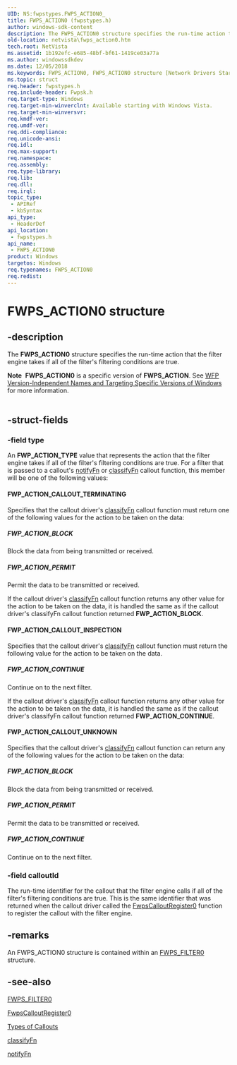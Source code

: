 ```yaml
---
UID: NS:fwpstypes.FWPS_ACTION0_
title: FWPS_ACTION0 (fwpstypes.h)
author: windows-sdk-content
description: The FWPS_ACTION0 structure specifies the run-time action that the filter engine takes if all of the filter's filtering conditions are true.Note  FWPS_ACTION0 is a specific version of FWPS_ACTION.
old-location: netvista\fwps_action0.htm
tech.root: NetVista
ms.assetid: 1b192efc-e685-48bf-bf61-1419ce03a77a
ms.author: windowssdkdev
ms.date: 12/05/2018
ms.keywords: FWPS_ACTION0, FWPS_ACTION0 structure [Network Drivers Starting with Windows Vista], fwpstypes/FWPS_ACTION0, netvista.fwps_action0, wfp_ref_3_struct_3_fwps_A-E_2621dcb1-3b0a-4e5a-8869-4d8b9f635f99.xml
ms.topic: struct
req.header: fwpstypes.h
req.include-header: Fwpsk.h
req.target-type: Windows
req.target-min-winverclnt: Available starting with Windows Vista.
req.target-min-winversvr: 
req.kmdf-ver: 
req.umdf-ver: 
req.ddi-compliance: 
req.unicode-ansi: 
req.idl: 
req.max-support: 
req.namespace: 
req.assembly: 
req.type-library: 
req.lib: 
req.dll: 
req.irql: 
topic_type:
 - APIRef
 - kbSyntax
api_type:
 - HeaderDef
api_location:
 - fwpstypes.h
api_name:
 - FWPS_ACTION0
product: Windows
targetos: Windows
req.typenames: FWPS_ACTION0
req.redist: 
---
```


# FWPS_ACTION0 structure


## -description


The <b>FWPS_ACTION0</b> structure specifies the run-time action that the filter engine takes if all of
  the filter's filtering conditions are true.
<div class="alert"><b>Note</b>  <b>FWPS_ACTION0</b> is a specific version of <b>FWPS_ACTION</b>. See <a href="https://msdn.microsoft.com/FBDF53E5-F7DE-4DEB-AC18-6D2BB59FE670">WFP Version-Independent Names and Targeting Specific Versions of Windows</a> for more information.</div><div> </div>

## -struct-fields




### -field type

An <b>FWP_ACTION_TYPE</b> value that represents the action that the filter engine takes if all of
     the filter's filtering conditions are true. For a filter that is passed to a callout's 
     <a href="https://msdn.microsoft.com/48b4965a-7284-4331-a900-0e3a2a1a0bc9">notifyFn</a> or 
     <a href="https://msdn.microsoft.com/3753daab-a08d-42ce-a284-07538ac538df">classifyFn</a> callout function, this member will
     be one of the following values:
     





#### FWP_ACTION_CALLOUT_TERMINATING

Specifies that the callout driver's 
       <a href="https://msdn.microsoft.com/3753daab-a08d-42ce-a284-07538ac538df">classifyFn</a> callout function must return one
       of the following values for the action to be taken on the data:
       





##### FWP_ACTION_BLOCK

Block the data from being transmitted or received.



##### FWP_ACTION_PERMIT

Permit the data to be transmitted or received.

If the callout driver's 
       <a href="https://msdn.microsoft.com/3753daab-a08d-42ce-a284-07538ac538df">classifyFn</a> callout function returns any
       other value for the action to be taken on the data, it is handled the same as if the callout driver's 
       classifyFn callout function returned
       <b>FWP_ACTION_BLOCK</b>.



#### FWP_ACTION_CALLOUT_INSPECTION

Specifies that the callout driver's 
       <a href="https://msdn.microsoft.com/3753daab-a08d-42ce-a284-07538ac538df">classifyFn</a> callout function must return the
       following value for the action to be taken on the data.
       





##### FWP_ACTION_CONTINUE

Continue on to the next filter.

If the callout driver's 
       <a href="https://msdn.microsoft.com/3753daab-a08d-42ce-a284-07538ac538df">classifyFn</a> callout function returns any
       other value for the action to be taken on the data, it is handled the same as if the callout driver's 
       classifyFn callout function returned
       <b>FWP_ACTION_CONTINUE</b>.



#### FWP_ACTION_CALLOUT_UNKNOWN

Specifies that the callout driver's 
       <a href="https://msdn.microsoft.com/3753daab-a08d-42ce-a284-07538ac538df">classifyFn</a> callout function can return any
       of the following values for the action to be taken on the data:
       





##### FWP_ACTION_BLOCK

Block the data from being transmitted or received.



##### FWP_ACTION_PERMIT

Permit the data to be transmitted or received.



##### FWP_ACTION_CONTINUE

Continue on to the next filter.


### -field calloutId

The run-time identifier for the callout that the filter engine calls if all of the filter's
     filtering conditions are true. This is the same identifier that was returned when the callout driver
     called the 
     <a href="https://msdn.microsoft.com/1f003775-4b93-44cd-8c58-18e0e3fb5656">FwpsCalloutRegister0</a> function to
     register the callout with the filter engine.


## -remarks



An FWPS_ACTION0 structure is contained within an 
    <a href="https://msdn.microsoft.com/cf5e3372-466e-44f0-8312-78318c5efb13">FWPS_FILTER0</a> structure.




## -see-also




<a href="https://msdn.microsoft.com/cf5e3372-466e-44f0-8312-78318c5efb13">FWPS_FILTER0</a>



<a href="https://msdn.microsoft.com/1f003775-4b93-44cd-8c58-18e0e3fb5656">FwpsCalloutRegister0</a>



<a href="https://msdn.microsoft.com/library/Ff570963(v=VS.85).aspx">Types of Callouts</a>



<a href="https://msdn.microsoft.com/3753daab-a08d-42ce-a284-07538ac538df">classifyFn</a>



<a href="https://msdn.microsoft.com/48b4965a-7284-4331-a900-0e3a2a1a0bc9">notifyFn</a>
 

 

